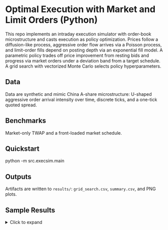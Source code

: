 # Optimal Execution with Market and Limit Orders (Python)

This repo implements an intraday execution simulator with order-book microstructure and casts execution as policy optimization. Prices follow a diffusion-like process, aggressive order flow arrives via a Poisson process, and limit-order fills depend on posting depth via an exponential fill model. A parametric policy trades off price improvement from resting bids and progress via market orders under a deviation band from a target schedule. A grid search with vectorized Monte Carlo selects policy hyperparameters.

## Data
Data are synthetic and mimic China A-share microstructure: U-shaped aggressive order arrival intensity over time, discrete ticks, and a one-tick quoted spread.

## Benchmarks
Market-only TWAP and a front-loaded market schedule.

## Quickstart
python -m src.execsim.main

## Outputs
Artifacts are written to `results/`: `grid_search.csv`, `summary.csv`, and PNG plots.
## Sample Results
<details>
<summary>Click to expand</summary>

<p align="center">
  <img src="./assets/price.png" width="420" alt="Mid price path">
  <img src="./assets/inventory.png" width="420" alt="Target vs filled inventory">
</p>

<p align="center">
  <img src="./assets/depth.png" width="600" alt="Posted depth over time">
</p>

</details>
